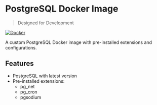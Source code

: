 # PostgreSQL Docker Image

> Designed for Development

[![Docker](https://github.com/sonr-io/postgres/actions/workflows/docker-publish.yml/badge.svg)](https://github.com/sonr-io/postgres/actions/workflows/docker-publish.yml)

A custom PostgreSQL Docker image with pre-installed extensions and configurations.

## Features

- PostgreSQL with latest version
- Pre-installed extensions:
  - pg_net
  - pg_cron
  - pgsodium
